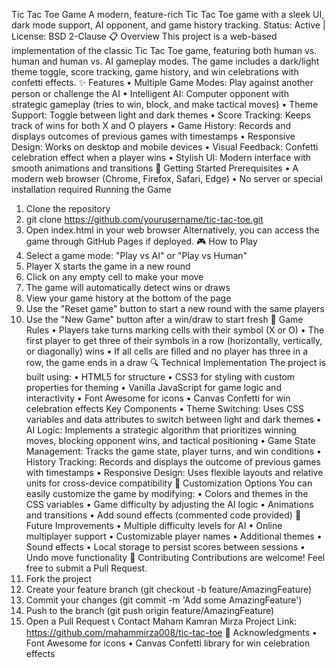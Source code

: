 Tic Tac Toe Game
A modern, feature-rich Tic Tac Toe game with a sleek UI, dark mode support, AI opponent, and game history tracking.
Status: Active | License: BSD 2-Clause
📋 Overview
This project is a web-based implementation of the classic Tic Tac Toe game, featuring both human vs. human and human vs. AI gameplay modes. The game includes a dark/light theme toggle, score tracking, game history, and win celebrations with confetti effects.
✨ Features
•	Multiple Game Modes: Play against another person or challenge the AI
•	Intelligent AI: Computer opponent with strategic gameplay (tries to win, block, and make tactical moves)
•	Theme Support: Toggle between light and dark themes
•	Score Tracking: Keeps track of wins for both X and O players
•	Game History: Records and displays outcomes of previous games with timestamps
•	Responsive Design: Works on desktop and mobile devices
•	Visual Feedback: Confetti celebration effect when a player wins
•	Stylish UI: Modern interface with smooth animations and transitions
🚀 Getting Started
Prerequisites
•	A modern web browser (Chrome, Firefox, Safari, Edge)
•	No server or special installation required
Running the Game
1.	Clone the repository
2.	git clone https://github.com/yourusername/tic-tac-toe.git
3.	Open index.html in your web browser
Alternatively, you can access the game through GitHub Pages if deployed.
🎮 How to Play
1.	Select a game mode: "Play vs AI" or "Play vs Human"
2.	Player X starts the game in a new round
3.	Click on any empty cell to make your move
4.	The game will automatically detect wins or draws
5.	View your game history at the bottom of the page
6.	Use the "Reset game" button to start a new round with the same players
7.	Use the "New Game" button after a win/draw to start fresh
🎯 Game Rules
•	Players take turns marking cells with their symbol (X or O)
•	The first player to get three of their symbols in a row (horizontally, vertically, or diagonally) wins
•	If all cells are filled and no player has three in a row, the game ends in a draw
🔍 Technical Implementation
The project is built using:
•	HTML5 for structure
•	CSS3 for styling with custom properties for theming
•	Vanilla JavaScript for game logic and interactivity
•	Font Awesome for icons
•	Canvas Confetti for win celebration effects
Key Components
•	Theme Switching: Uses CSS variables and data attributes to switch between light and dark themes
•	AI Logic: Implements a strategic algorithm that prioritizes winning moves, blocking opponent wins, and tactical positioning
•	Game State Management: Tracks the game state, player turns, and win conditions
•	History Tracking: Records and displays the outcome of previous games with timestamps
•	Responsive Design: Uses flexible layouts and relative units for cross-device compatibility
🎨 Customization Options
You can easily customize the game by modifying:
•	Colors and themes in the CSS variables
•	Game difficulty by adjusting the AI logic
•	Animations and transitions
•	Add sound effects (commented code provided)
🚧 Future Improvements
•	Multiple difficulty levels for AI
•	Online multiplayer support
•	Customizable player names
•	Additional themes
•	Sound effects
•	Local storage to persist scores between sessions
•	Undo move functionality
🤝 Contributing
Contributions are welcome! Feel free to submit a Pull Request.
1.	Fork the project
2.	Create your feature branch (git checkout -b feature/AmazingFeature)
3.	Commit your changes (git commit -m 'Add some AmazingFeature')
4.	Push to the branch (git push origin feature/AmazingFeature)
5.	Open a Pull Request
📞 Contact
Maham Kamran Mirza
Project Link: https://github.com/mahammirza008/tic-tac-toe
🙏 Acknowledgments
•	Font Awesome for icons
•	Canvas Confetti library for win celebration effects

